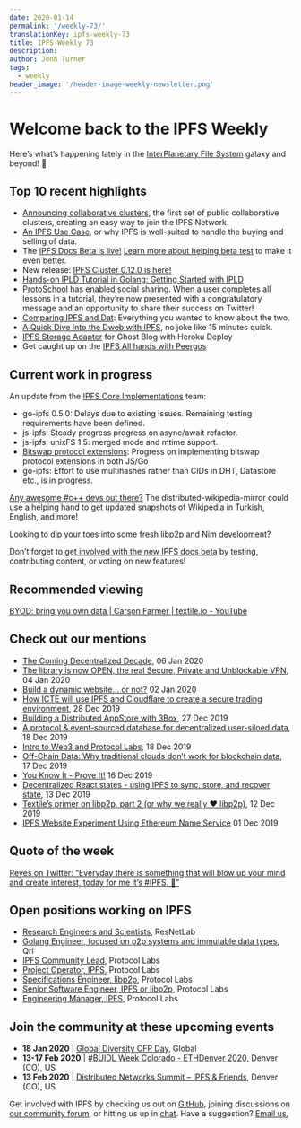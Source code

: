 ```yaml
---
date: 2020-01-14
permalink: '/weekly-73/'
translationKey: ipfs-weekly-73
title: IPFS Weekly 73
description:
author: Jenn Turner
tags:
  - weekly
header_image: '/header-image-weekly-newsletter.png'
---
```


# Welcome back to the IPFS Weekly

Here’s what’s happening lately in the [InterPlanetary File System](https://ipfs.tech/) galaxy and beyond! 🚀

## Top 10 recent highlights

- [Announcing collaborative clusters](https://blog.ipfs.tech/2020-01-09-collaborative-clusters/), the first set of public collaborative clusters, creating an easy way to join the IPFS Network.
- [An IPFS Use Case](https://medium.com/pinata/an-ipfs-use-case-6c46349cb1), or why IPFS is well-suited to handle the buying and selling of data.
- The [IPFS Docs Beta is live!](https://docs.ipfs.tech/) [Learn more about helping beta test](https://blog.ipfs.tech/2020-01-07-ipfs-docs-beta/) to make it even better.
- New release: [IPFS Cluster 0.12.0 is here!](https://cluster.ipfs.io/news/0.12.0_release/)
- [Hands-on IPLD Tutorial in Golang: Getting Started with IPLD](https://simpleaswater.com/hands-on-ipld-tutorial-in-golang/)
- [ProtoSchool](https://proto.school/) has enabled social sharing. When a user completes all lessons in a tutorial, they’re now presented with a congratulatory message and an opportunity to share their success on Twitter!
- [Comparing IPFS and Dat](https://medium.com/@jaygraber/comparing-ipfs-and-dat-8f3891d3a603): Everything you wanted to know about the two.
- [A Quick Dive Into the Dweb with IPFS](https://www.youtube.com/watch?v=EmxUyuCD37Q&feature=emb_logo), no joke like 15 minutes quick.
- [IPFS Storage Adapter](https://blog.fission.codes/ipfs-storage-adapter-for-ghost-blog-heroku-deploy/) for Ghost Blog with Heroku Deploy
- Get caught up on the [IPFS All hands with Peergos](https://www.youtube.com/watch?v=sHw3sY7OvXU&feature=youtu.be)

## Current work in progress

An update from the [IPFS Core Implementations](https://github.com/ipfs/team-mgmt/issues/992#issuecomment-573746115) team:

- go-ipfs 0.5.0: Delays due to existing issues. Remaining testing requirements have been defined.
- js-ipfs: Steady progress progress on async/await refactor.
- js-ipfs: unixFS 1.5: merged mode and mtime support.
- [Bitswap protocol extensions](<(https://github.com/ipfs/go-bitswap/issues/186)>): Progress on implementing bitswap protocol extensions in both JS/Go
- go-ipfs: Effort to use multihashes rather than CIDs in DHT, Datastore etc., is in progress.

[Any awesome #c++ devs out there?](https://github.com/openzim/zim-tools/issues/69) The distributed-wikipedia-mirror could use a helping hand to get updated snapshots of Wikipedia in Turkish, English, and more!

Looking to dip your toes into some [fresh libp2p and Nim development?](https://github.com/status-im/nim-libp2p/issues)

Don’t forget to [get involved with the new IPFS docs beta](https://blog.ipfs.tech/2020-01-07-ipfs-docs-beta/) by testing, contributing content, or voting on new features!

## Recommended viewing

[BYOD: bring you own data | Carson Farmer | textile.io - YouTube](https://www.youtube.com/watch?v=glbV7azZ0vY&feature=youtu.be)

## Check out our mentions

- [The Coming Decentralized Decade](https://morningconsult.com/opinions/the-coming-decentralized-decade/), 06 Jan 2020
- [The library is now OPEN, the real Secure, Private and Unblockable VPN](https://medium.com/rtrade-technologies/the-library-is-now-open-the-real-secure-private-and-unblockable-vpn-ec9d0e4c81d8), 04 Jan 2020
- [Build a dynamic website… or not?](https://hacdias.com/2020/01/02/6/dynamic-static/) 02 Jan 2020
- [How ICTE will use IPFS and Cloudflare to create a secure trading environment](https://themerkle.com/how-icte-will-use-ipfs-and-cloudflare-to-create-a-secure-trading-environment/), 28 Dec 2019
- [Building a Distributed AppStore with 3Box](https://medium.com/3box/building-a-distributed-appstore-with-3box-ef7345aab34e), 27 Dec 2019
- [A protocol & event-sourced database for decentralized user-siloed data](https://blog.textile.io/introducing-textiles-threads-protocol/), 18 Dec 2019
- [Intro to Web3 and Protocol Labs](https://www.youtube.com/watch?v=d-iigN2WjvY&feature=emb_logo), 18 Dec 2019
- [Off-Chain Data: Why traditional clouds don’t work for blockchain data](https://medium.com/pinata/off-chain-data-63bca5a9c266), 17 Dec 2019
- [You Know It - Prove It!](https://medium.com/@johngrant/you-know-it-prove-it-3597040ca9ee) 16 Dec 2019
- [Decentralized React states - using IPFS to sync, store, and recover state](https://www.youtube.com/watch?list=PLNBNS7NRGKMH-zMH-MG7wSszTThAKFi3S&v=wnnkaqpArmQ&feature=emb_logo), 13 Dec 2019
- [Textile’s primer on libp2p, part 2 (or why we really ❤️ libp2p)](https://blog.textile.io/textiles-primer-on-libp2p-part-2-or-why-we-really-libp2p/), 12 Dec 2019
- [IPFS Website Experiment Using Ethereum Name Service](https://www.increaseo.com/eth-domains-ipfs/) 01 Dec 2019

## Quote of the week

[Reyes on Twitter: “Everyday there is something that will blow up your mind and create interest, today for me it’s #IPFS. 🤯”](https://twitter.com/Jorgert1205/status/1215492174806122496?s=20)

## Open positions working on IPFS

- [Research Engineers and Scientists](https://research.protocol.ai/posts/201912-resnetlab-launch/), ResNetLab
- [Golang Engineer, focused on p2p systems and immutable data types](https://twitter.com/qri_io/status/1207709551828635656?s=20), Qri
- [IPFS Community Lead](https://jobs.lever.co/protocol/71c4a9b9-af90-4ce9-9dba-8b72507997bf), Protocol Labs
- [Project Operator, IPFS](https://jobs.lever.co/protocol/135cecff-ecc4-49ca-b516-61b63fd4d9ef), Protocol Labs
- [Specifications Engineer, libp2p](https://jobs.lever.co/protocol/0ee37e17-5fb3-4b0f-8559-e5fca363e268), Protocol Labs
- [Senior Software Engineer, IPFS or libp2p](https://jobs.lever.co/protocol/82793e56-124f-484c-bf13-357ef0b45bc6), Protocol Labs
- [Engineering Manager, IPFS](https://jobs.lever.co/protocol/3f0787e8-58b3-4122-a1ea-424561d2658f), Protocol Labs

## Join the community at these upcoming events

- **18 Jan 2020** | [Global Diversity CFP Day](https://www.globaldiversitycfpday.com/), Global
- **13-17 Feb 2020** | [#BUIDL Week Colorado - ETHDenver 2020](https://www.ethdenver.com/buidlweek/), Denver (CO), US
- **13 Feb 2020** | [Distributed Networks Summit – IPFS & Friends](https://www.eventbrite.com/e/distributed-networks-summit-ipfs-friends-tickets-86959928487?aff=textileio), Denver (CO), US

Get involved with IPFS by checking us out on [GitHub](https://github.com/ipfs), joining discussions on [our community forum](https://discuss.ipfs.tech/), or hitting us up in [chat](https://riot.im/app/#/room/#ipfs:matrix.org). Have a suggestion? [Email us.](mailto:newsletter@ipfs.io)

